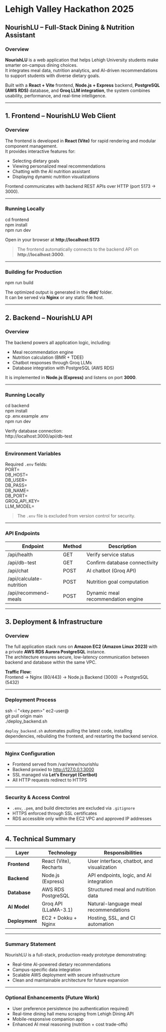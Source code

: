 # Lehigh Valley Hackathon 2025

## NourishLU – Full-Stack Dining & Nutrition Assistant

### Overview
**NourishLU** is a web application that helps Lehigh University students make smarter on-campus dining choices.  
It integrates meal data, nutrition analytics, and AI-driven recommendations to support students with diverse dietary goals.

Built with a **React + Vite** frontend, **Node.js + Express** backend, **PostgreSQL (AWS RDS)** database, and **Groq LLM integration**, the system combines usability, performance, and real-time intelligence.

---

## 1. Frontend – NourishLU Web Client

### Overview
The frontend is developed in **React (Vite)** for rapid rendering and modular component management.  
It provides interactive features for:
- Selecting dietary goals
- Viewing personalized meal recommendations
- Chatting with the AI nutrition assistant
- Displaying dynamic nutrition visualizations

Frontend communicates with backend REST APIs over HTTP (port 5173 → 3000).

---

### Running Locally
cd frontend  
npm install  
npm run dev  

Open in your browser at **http://localhost:5173**

> The frontend automatically connects to the backend API on **http://localhost:3000**.

---

### Building for Production
npm run build  

The optimized output is generated in the **dist/** folder.  
It can be served via **Nginx** or any static file host.

---

## 2. Backend – NourishLU API

### Overview
The backend powers all application logic, including:
- Meal recommendation engine
- Nutrition calculation (BMR + TDEE)
- Chatbot responses through Groq LLMs
- Database integration with PostgreSQL (AWS RDS)

It is implemented in **Node.js (Express)** and listens on port **3000**.

---

### Running Locally
cd backend  
npm install  
cp .env.example .env  
npm run dev  

Verify database connection:  
http://localhost:3000/api/db-test

---

### Environment Variables
Required `.env` fields:  
PORT=  
DB_HOST=  
DB_USER=  
DB_PASS=  
DB_NAME=  
DB_PORT=  
GROQ_API_KEY=  
LLM_MODEL=  

> The `.env` file is excluded from version control for security.

---

### API Endpoints
| Endpoint | Method | Description |
|-----------|---------|-------------|
| /api/health | GET | Verify service status |
| /api/db-test | GET | Confirm database connectivity |
| /api/chat | POST | AI chatbot (Groq API) |
| /api/calculate-nutrition | POST | Nutrition goal computation |
| /api/recommend-meals | POST | Dynamic meal recommendation engine |

---

## 3. Deployment & Infrastructure

### Overview
The full application stack runs on **Amazon EC2 (Amazon Linux 2023)** with a private **AWS RDS Aurora PostgreSQL** instance.  
The architecture ensures secure, low-latency communication between backend and database within the same VPC.

**Traffic Flow:**  
Frontend → Nginx (80/443) → Node.js Backend (3000) → PostgreSQL (5432)

---

### Deployment Process
ssh -i "<key.pem>" ec2-user@<server-address>  
git pull origin main  
./deploy_backend.sh  

`deploy_backend.sh` automates pulling the latest code, installing dependencies, rebuilding the frontend, and restarting the backend service.

---

### Nginx Configuration
- Frontend served from /var/www/nourishlu  
- Backend proxied to http://127.0.0.1:3000  
- SSL managed via **Let’s Encrypt (Certbot)**  
- All HTTP requests redirect to HTTPS

---

### Security & Access Control
- `.env`, `.pem`, and build directories are excluded via `.gitignore`  
- HTTPS enforced through SSL certificates  
- RDS accessible only within the EC2 VPC and approved IP addresses

---

## 4. Technical Summary
| Layer | Technology | Responsibilities |
|--------|-------------|------------------|
| **Frontend** | React (Vite), Recharts | User interface, chatbot, and visualization |
| **Backend** | Node.js (Express) | API endpoints, logic, and AI integration |
| **Database** | AWS RDS PostgreSQL | Structured meal and nutrition data |
| **AI Model** | Groq API (LLaMA-3.1) | Natural-language meal recommendations |
| **Deployment** | EC2 + Dokku + Nginx | Hosting, SSL, and CI automation |

---

### Summary Statement
NourishLU is a full-stack, production-ready prototype demonstrating:  
- Real-time AI-powered dietary recommendations  
- Campus-specific data integration  
- Scalable AWS deployment with secure infrastructure  
- Clean and maintainable architecture for future expansion

---

### Optional Enhancements (Future Work)
- User preference persistence (no authentication required) 
- Real-time dining hall menu scraping from Lehigh Dining API
- Mobile-responsive companion app
- Enhanced AI meal reasoning (nutrition + cost trade-offs)